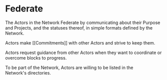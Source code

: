 # Federate

The Actors in the Network Federate by communicating about their Purpose and Projects, and the statuses thereof, in simple formats defined by the Network.

Actors make [[Commitments]] with other Actors and strive to keep them.

Actors request guidance from other Actors when they want to coordinate or overcome blocks to progress.

To be part of the Network, Actors are willing to be listed in the Network's directories.
